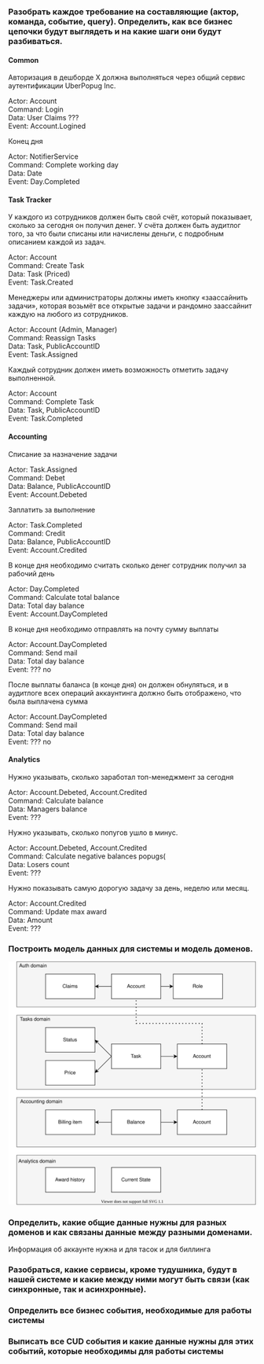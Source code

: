 ### Разобрать каждое требование на составляющие (актор, команда, событие, query). Определить, как все бизнес цепочки будут выглядеть и на какие шаги они будут разбиваться.

#### Common

Авторизация в дешборде X должна выполняться через общий сервис аутентификации UberPopug Inc.

Actor: Account\
Command: Login\
Data: User Claims ???\
Event: Account.Logined

Конец дня

Actor: NotifierService\
Command: Complete working day\
Data: Date\
Event: Day.Completed

#### Task Tracker

У каждого из сотрудников должен быть свой счёт, который показывает, сколько за сегодня он получил денег. 
У счёта должен быть аудитлог того, за что были списаны или начислены деньги, с подробным описанием каждой из задач.

Actor: Account\
Command: Create Task\
Data: Task (Priced)\
Event: Task.Created

Менеджеры или администраторы должны иметь кнопку «заассайнить задачи», 
которая возьмёт все открытые задачи и рандомно заассайнит каждую на любого из сотрудников. 

Actor: Account (Admin, Manager)\
Command: Reassign Tasks\
Data: Task, PublicAccountID\
Event: Task.Assigned

Каждый сотрудник должен иметь возможность отметить задачу выполненной.

Actor: Account\
Command: Complete Task\
Data: Task, PublicAccountID\
Event: Task.Completed

#### Accounting

Списание за назначение задачи

Actor: Task.Assigned\
Command: Debet\
Data: Balance, PublicAccountID\
Event: Account.Debeted

Заплатить за выполнение

Actor: Task.Completed\
Command: Credit\
Data: Balance, PublicAccountID\
Event: Account.Credited

В конце дня необходимо считать сколько денег сотрудник получил за рабочий день
    
Actor: Day.Completed\
Command: Calculate total balance\
Data: Total day balance\
Event: Account.DayCompleted

В конце дня необходимо отправлять на почту сумму выплаты

Actor: Account.DayCompleted\
Command: Send mail\
Data: Total day balance\
Event: ??? no

После выплаты баланса (в конце дня) он должен обнуляться, и в аудитлоге всех операций аккаунтинга должно быть отображено, что была выплачена сумма

Actor: Account.DayCompleted\
Command: Send mail\
Data: Total day balance\
Event: ??? no

#### Analytics

Нужно указывать, сколько заработал топ-менеджмент за сегодня

Actor: Account.Debeted, Account.Credited\
Command: Calculate balance\
Data: Managers balance\
Event: ???

Нужно указывать, сколько попугов ушло в минус.

Actor: Account.Debeted, Account.Credited\
Command: Calculate negative balances popugs(\
Data: Losers count\
Event: ???

Нужно показывать самую дорогую задачу за день, неделю или месяц.

Actor: Account.Credited\
Command: Update max award\
Data: Amount\
Event: ???

### Построить модель данных для системы и модель доменов.

![Data Model](https://github.com/hotdroider/aTES/blob/main/aTES%20data.svg)

### Определить, какие общие данные нужны для разных доменов и как связаны данные между разными доменами.

Информация об аккаунте нужна и для тасок и для биллинга

### Разобраться, какие сервисы, кроме тудушника, будут в нашей системе и какие между ними могут быть связи (как синхронные, так и асинхронные).

### Определить все бизнес события, необходимые для работы системы

### Выписать все CUD события и какие данные нужны для этих событий, которые необходимы для работы системы
